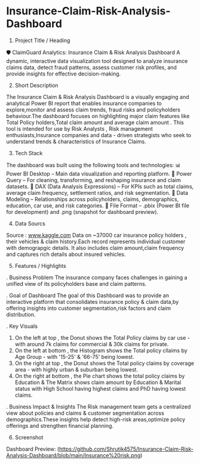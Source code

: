 # Insurance-Claim-Risk-Analysis-Dashboard
  1. Project Title / Heading
   
 🛡️ ClaimGuard Analytics: Insurance Claim & Risk Analysis Dashboard
  A dynamic, interactive data visualization tool designed to analyze insurance claims data, detect fraud patterns, assess customer risk profiles, and provide
  insights for effective decision-making.

  2. Short Description 

   The Insurance Claim & Risk Analysis Dashboard is a visually engaging and analytical Power BI report that enables insurance companies to explore,monitor and 
   assess claim trends, fraud risks and policyholders behaviour.The dashboard focuses on highlighting major claim features like Total Policy holders,Total claim 
   amount and average claim amount . This tool is intended for use by Risk Analysts , Risk management enthusiasts,Insurance companies and data - driven strategists
   who seek to understand trends & characteristics of Insurance Claims.

  3. Tech Stack

   The dashboard was built using the following tools and technologies:
📊 Power BI Desktop – Main data visualization and reporting platform.
🔄 Power Query – For cleaning, transforming, and reshaping insurance and claim datasets.
🧮 DAX (Data Analysis Expressions) – For KPIs such as total claims, average claim frequency, settlement ratios, and risk segmentation.
🔗 Data Modeling – Relationships across policyholders, claims, demographics, education, car use, and risk categories.
📂 File Format – .pbix (Power BI file for development) and .png (snapshot for dashboard preview).

  4. Data Sourcs

   Source : www.kaggle.com
   Data on ~37000 car insurance policy holders , their vehicles & claim history.Each record represents individual customer with demograpgic details.
   It also   includes claim amount,claim frequency and captures rich details about insured vehicles.

  5. Features / Highlights

   . Business Problem
     The insurance company faces challenges in gaining a unified view of its policyholders base and claim patterns.
   
   . Goal of Dashboard
     The goal of this Dashboard was to provide an interactive platform that consolidates insurance policy & claim data,by offering insights into customer
     segmentation,risk factors and claim distribution.

   . Key Visuals
   1. On the left at top , the Donut shows the Total Policy claims by car use - with around 7k claims for commercial & 30k claims for private.
   2. On the left at bottom , the Histogram shows the Total policy cllaims by Age Group - with '15-25' & '66-75' being lowest.
   3. On the right at top , the Donut shows the Total policy claims by coverage area - with highly urban & suburban being lowest.
   4. On the right at bottom , the Pie chart shows the total policy claims by Education & The Matrix shows claim amount by Education & Marital status with High
       School having highest claims and PhD having lowest claims.

   . Business Impact & Insights
   The Risk management team gets a centralized view about policies and claims & customer segmentation across demographics.These insights help detect high-risk
   areas,optimize policy offerings and strengthen financial planning.

  6. Screenshot

   Dashboard Preview: (https://github.com/Shrutik4575/Insurance-Claim-Risk-Analysis-Dashboard/blob/main/Insurance%20risk.png)

   

   
